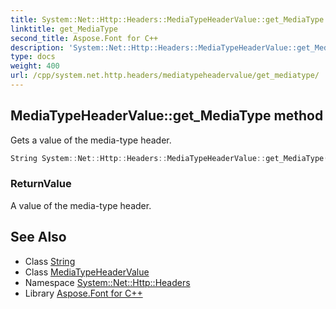 ```yaml
---
title: System::Net::Http::Headers::MediaTypeHeaderValue::get_MediaType method
linktitle: get_MediaType
second_title: Aspose.Font for C++
description: 'System::Net::Http::Headers::MediaTypeHeaderValue::get_MediaType method. Gets a value of the media-type header in C++.'
type: docs
weight: 400
url: /cpp/system.net.http.headers/mediatypeheadervalue/get_mediatype/
---
```

## MediaTypeHeaderValue::get_MediaType method


Gets a value of the media-type header.

```cpp
String System::Net::Http::Headers::MediaTypeHeaderValue::get_MediaType()
```


### ReturnValue

A value of the media-type header.

## See Also

* Class [String](../../../system/string/)
* Class [MediaTypeHeaderValue](../)
* Namespace [System::Net::Http::Headers](../../)
* Library [Aspose.Font for C++](../../../)
